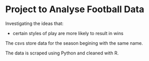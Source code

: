 # Project to Analyse Football Data

Investigating the ideas that:
- certain styles of play are more likely to result in wins

The csvs store data for the season begining with the same name.

The data is scraped using Python and cleaned with R.
